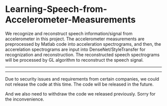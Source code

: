 # Learning-Speech-from-Accelerometer-Measurements

We recognize and reconstruct speech information/signal from accelerometer in this project. 
The accelerometer measurements are preprocessed by Matlab code into acceleration spectrograms, and then, the accerelation spectrograms are input into DenseNet/StyleTransfer for recognization and reconstruction.
The reconstructed speech spectrograms will be processed by GL algorithm to reconstruct the speech signal.

-----------------------------------------------------------------------------------------------------------------
-----------------------------------------------------------------------------------------------------------------

Due to security issues and requirements from certain companies, we could not release the code at this time. The code will be released in the future.

And we also need to withdraw the code we released previously. Sorry for the inconvenience.



